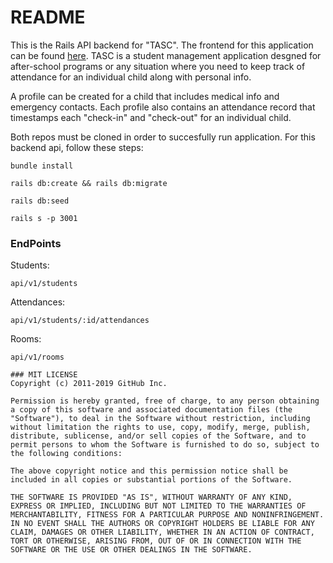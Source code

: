 # README

This is the Rails API backend for "TASC". The frontend for this application can be found [here](https://github.com/jstone18/tasc-backend).
TASC is a student management application desgned for after-school programs or any situation where you need to keep track of attendance for an individual child along with personal info.

A profile can be created for a child that includes medical info and emergency contacts. Each profile also contains an attendance record that timestamps each "check-in" and "check-out" for an individual child.

Both repos must be cloned in order to succesfully run application. For this backend api, follow these steps:

  ```
  bundle install
  ```

  ```
  rails db:create && rails db:migrate 
  ```

  ```
  rails db:seed
  ```

  ```
  rails s -p 3001
  ```

### EndPoints
Students:
```
api/v1/students
```
Attendances:
```
api/v1/students/:id/attendances
```
Rooms:
```
api/v1/rooms

### MIT LICENSE
Copyright (c) 2011-2019 GitHub Inc.

Permission is hereby granted, free of charge, to any person obtaining a copy of this software and associated documentation files (the "Software"), to deal in the Software without restriction, including without limitation the rights to use, copy, modify, merge, publish, distribute, sublicense, and/or sell copies of the Software, and to permit persons to whom the Software is furnished to do so, subject to the following conditions:

The above copyright notice and this permission notice shall be included in all copies or substantial portions of the Software.

THE SOFTWARE IS PROVIDED "AS IS", WITHOUT WARRANTY OF ANY KIND, EXPRESS OR IMPLIED, INCLUDING BUT NOT LIMITED TO THE WARRANTIES OF MERCHANTABILITY, FITNESS FOR A PARTICULAR PURPOSE AND NONINFRINGEMENT. IN NO EVENT SHALL THE AUTHORS OR COPYRIGHT HOLDERS BE LIABLE FOR ANY CLAIM, DAMAGES OR OTHER LIABILITY, WHETHER IN AN ACTION OF CONTRACT, TORT OR OTHERWISE, ARISING FROM, OUT OF OR IN CONNECTION WITH THE SOFTWARE OR THE USE OR OTHER DEALINGS IN THE SOFTWARE.
